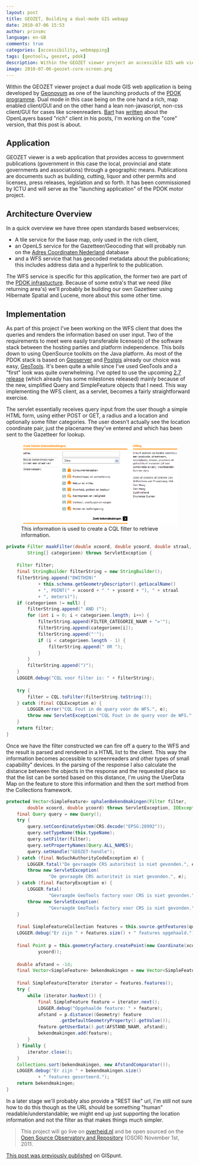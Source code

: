 ```yaml
---
layout: post
title: GEOZET, Building a dual-mode GIS webapp
date: 2010-07-06 15:53
author: prinsmc
language: en-GB
comments: true
categories: [accessibility, webmapping]
tags: [geotools, geozet, pdok]
description: Within the GEOZET viewer project an accessible GIS web viewer is being developed by Geonovum as one of the launching products of the PDOK programme.
image: 2010-07-06-geozet-core-screen.png
---
```


Within the GEOZET viewer project a dual mode GIS web application is being developed by
[Geonovum](http://www.geonovum.nl/) as one of the launching products of the
[PDOK programme](http://www.geonovum.nl/dossiers/pdok).
Dual mode in this case being on the one hand a rich, map enabled client/GUI and on the other hand a
lean non-javascript, non-css client/GUI for cases like screenreaders.
[Bart](http://www.osgis.nl/index.htm) has [written](http://osgisjs.blogspot.com/) about the
OpenLayers based "rich" client in his posts, I'm working on the "core" version, that this post is
about.

## Application

GEOZET viewer is a web application that provides access to government publications (government in
this case the local, provincial and state governments and associations) through a geographic means.
Publications are documents such as building, cutting, liquor and other permits and licenses,
press releases, legislation and so forth. It has been commissioned by ICTU and will serve as
the "launching application" of the PDOK motor project.

## Architecture Overview

In a quick overview we have three open standards based webservices;

  - A tile service for the base map, only used in the rich client,
  - an OpenLS service for the Gazetteer/Geocoding that will probably run on the
        [Adres Coordinaten Nederland](http://www.kadaster.nl/web/artikel/productartikel/Adrescoordinaten-Nederland.htm) database
  - and a WFS service that has geocoded metadata about the publications; this includes
        address data and a hyperlink to the publication.

The WFS service is specific for this application, the former two are part of the
<a href="http://www.geonovum.nl/nieuws/pdok/update-van-stand-van-zaken-binnen-pdok" data-proofer-ignore="true">PDOK infrastucture</a>.
Because of some extra's that we need (like returning area's) we'll probably be building our own
Gazetteer using Hibernate Spatial and Lucene, more about this some other time.

## Implementation

As part of this project I've been working on the WFS client that does the queries and renders
the information based on user input. Two of the requirements to meet were easily transferable
license(s) of the software stack between the hosting parties and platform independence.
This boils down to using OpenSource toolkits on the Java platform. As most of the PDOK stack
is based on [Geoserver](http://geoserver.org/) and
[Postgis](http://postgis.refractions.net/) already our choice was easy, [GeoTools](http://geotools.org/).
It's been quite a while since I've used GeoTools and a "first" look was quite overwhelming.
I've opted to use the upcoming [2.7
release](http://docs.codehaus.org/display/GEOTOOLS/Upgrade+to+2.7)
(which already has some milestones released) mainly because of the new, simplified
Query and SimpleFeature objects that I need. This way implementing the WFS client, as a servlet,
becomes a fairly straightforward exercise.

The servlet essentially receives query input from the user though a simple HTML form,
using either POST or GET, a radius and a location and optionally some filter categories.
The user doesn't actually see the location coordinate pair, just the placename they've
entered and which has been sent to the Gazetteer for lookup.

<figure>
  <img src="/img/2010-07-06-geozet-core-screen.png" alt="User input form for GEOZET viewer">
  <figcaption>This information is used to create a CQL filter to retrieve information.</figcaption>
</figure>

```java
private Filter maakFilter(double xcoord, double ycoord, double straal,
		String[] categorieen) throws ServletException {

	Filter filter;
	final StringBuilder filterString = new StringBuilder();
	filterString.append("DWITHIN("
			+ this.schema.getGeometryDescriptor().getLocalName()
			+ ", POINT(" + xcoord + " " + ycoord + "), " + straal
			+ ", meters)");
	if (categorieen != null) {
		filterString.append(" AND (");
		for (int i = 0; i < categorieen.length; i++) {
			filterString.append(FILTER_CATEGORIE_NAAM + "='");
			filterString.append(categorieen[i]);
			filterString.append("'");
			if (i < categorieen.length - 1) {
				filterString.append(" OR ");
			}
		}
		filterString.append(")");
	}
	LOGGER.debug("CQL voor filter is: " + filterString);

	try {
		filter = CQL.toFilter(filterString.toString());
	} catch (final CQLException e) {
		LOGGER.error("CQL Fout in de query voor de WFS.", e);
		throw new ServletException("CQL Fout in de query voor de WFS.", e);
	}
	return filter;
}
```

Once we have the filter constructed we can fire off a query to the WFS and the result is parsed
and rendered in a HTML list to the client. This way the information becomes accessible to
screenreaders and other types of small capability" devices. In the parsing of the response
I also calculate the distance between the objects in the response and the requested place
so that the list can be sorted based on this distance, I'm using the UserData Map on the feature
to store this information and then the sort method from the Collections framework.

```java
protected Vector<SimpleFeature> ophalenBekendmakingen(Filter filter,
		double xcoord, double ycoord) throws ServletException, IOException {
	final Query query = new Query();
	try {
		query.setCoordinateSystem(CRS.decode("EPSG:28992"));
		query.setTypeName(this.typeName);
		query.setFilter(filter);
		query.setPropertyNames(Query.ALL_NAMES);
		query.setHandle("GEOZET-handle");
	} catch (final NoSuchAuthorityCodeException e) {
		LOGGER.fatal("De gevraagde CRS autoriteit is niet gevonden.", e);
		throw new ServletException(
				"De gevraagde CRS autoriteit is niet gevonden.", e);
	} catch (final FactoryException e) {
		LOGGER.fatal(
				"Gevraagde GeoTools factory voor CRS is niet gevonden.", e);
		throw new ServletException(
				"Gevraagde GeoTools factory voor CRS is niet gevonden.", e);
	}

	final SimpleFeatureCollection features = this.source.getFeatures(query);
	LOGGER.debug("Er zijn " + features.size() + " features opgehaald.");

	final Point p = this.geometryFactory.createPoint(new Coordinate(xcoord,
			ycoord));

	double afstand = -1d;
	final Vector<SimpleFeature> bekendmakingen = new Vector<SimpleFeature>();

	final SimpleFeatureIterator iterator = features.features();
	try {
		while (iterator.hasNext()) {
			final SimpleFeature feature = iterator.next();
			LOGGER.debug("Opgehaalde feature: " + feature);
			afstand = p.distance((Geometry) feature
					.getDefaultGeometryProperty().getValue());
			feature.getUserData().put(AFSTAND_NAAM, afstand);
			bekendmakingen.add(feature);
		}
	} finally {
		iterator.close();
	}
	Collections.sort(bekendmakingen, new AfstandComparator());
	LOGGER.debug("Er zijn " + bekendmakingen.size()
			+ " features gesorteerd.");
	return bekendmakingen;
}
```

In a later stage we'll probably also provide a "REST like" url, I'm still not sure how to
do this though as the URL should be something "human" readable/understandable; we might end up
just supporting the location information and not the filter as that makes things much simpler.

> This project will go live on [overheid.nl](http://www.overheid.nl/) and be
open sourced on the [Open Source Observatory and Repository](http://www.osor.eu/) (OSOR)
November 1st, 2011.

[This post was previously published](https://gispunt.wordpress.com/2010/07/06/geozet-building-a-dual-mode-gis-webapp/)
on GISpunt.

